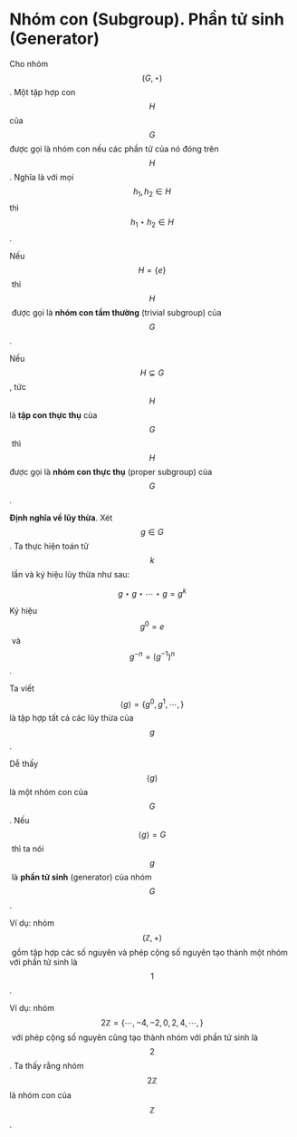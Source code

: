 # Nhóm con (Subgroup). Phần tử sinh (Generator)

Cho nhóm $$(G, \star)$$​. Một tập hợp con $$H$$ của $$G$$ được gọi là nhóm con nếu các phần tử của nó đóng trên $$H$$​. Nghĩa là với mọi $$h_1, h_2 \in H$$thì $$h_1 \star h_2 \in H$$​.

Nếu $$H = \{e\}$$​ thì $$H$$​ được gọi là **nhóm con tầm thường** (trivial subgroup) của $$G$$​.

Nếu $$H \subsetneq G$$​, tức $$H$$ là **tập con thực thụ** của $$G$$​ thì $$H$$ được gọi là **nhóm con thực thụ** (proper subgroup) của $$G$$​.

**Định nghĩa về lũy thừa**. Xét $$g \in G$$​. Ta thực hiện toán tử $$k$$​ lần và ký hiệu lũy thừa như sau:

$$g \star g \star \cdots \star g = g^k$$

Ký hiệu $$g^0=e$$​ và $$g^{-n} = (g^{-1})^n$$.&#x20;

Ta viết $$\langle g \rangle = \{g^0, g^1, \cdots, \}$$​ là tập hợp tất cả các lũy thừa của $$g$$​.&#x20;

Dễ thấy $$\langle g \rangle$$ là một nhóm con của $$G$$. Nếu $$\langle g \rangle = G$$​ thì ta nói $$g$$​ là **phần tử sinh** (generator) của nhóm $$G$$.

Ví dụ: nhóm $$(\mathbb{Z}, +)$$​ gồm tập hợp các số nguyên và phép cộng số nguyên tạo thành một nhóm với phần tử sinh là $$1$$​.

Ví dụ: nhóm $$2\mathbb{Z} = \{\cdots, -4, -2, 0, 2, 4, \cdots, \}$$​ với phép cộng số nguyên cũng tạo thành nhóm với phần tử sinh là $$2$$​. Ta thấy rằng nhóm $$2\mathbb{Z}$$ là nhóm con của $$\mathbb{Z}$$​.
